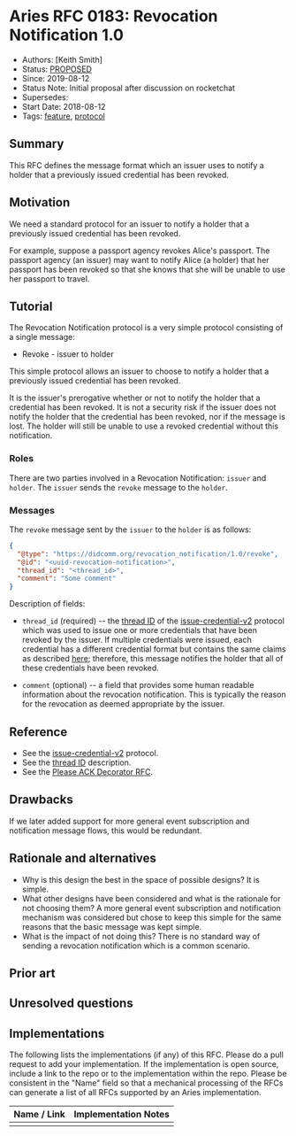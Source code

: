 # Aries RFC 0183: Revocation Notification 1.0
- Authors: [Keith Smith]
- Status: [PROPOSED](/README.md#proposed)
- Since: 2019-08-12
- Status Note: Initial proposal after discussion on rocketchat
- Supersedes:
- Start Date: 2018-08-12
- Tags: [feature](/tags.md#feature), [protocol](/tags.md#protocol)

## Summary

This RFC defines the message format which an issuer uses to notify a holder that a previously issued credential has been revoked.

## Motivation

We need a standard protocol for an issuer to notify a holder that a previously issued credential has been revoked.

For example, suppose a passport agency revokes Alice's passport.
The passport agency (an issuer) may want to notify Alice (a holder) that her passport has been revoked so that she
knows that she will be unable to use her passport to travel.

## Tutorial

The Revocation Notification protocol is a very simple protocol consisting of a single message:

* Revoke - issuer to holder

This simple protocol allows an issuer to choose to notify a holder that a previously issued credential has been revoked.

It is the issuer's prerogative whether or not to notify the holder that a credential has been revoked.  It is not a security risk if the issuer does not notify the holder that the credential has been revoked, nor if the message is lost.  The holder will still be unable to use a revoked credential without this notification.

### Roles

There are two parties involved in a Revocation Notification: `issuer` and `holder`.
The `issuer` sends the `revoke` message to the `holder`.

### Messages

The `revoke` message sent by the `issuer` to the `holder` is as follows:

```JSON
{
  "@type": "https://didcomm.org/revocation_notification/1.0/revoke",
  "@id": "<uuid-revocation-notification>",
  "thread_id": "<thread_id>",
  "comment": "Some comment"
}
```

Description of fields:

* `thread_id` (required) -- the [thread ID](https://github.com/hyperledger/aries-rfcs/tree/main/concepts/0008-message-id-and-threading#thread-id-thid) of the [issue-credential-v2](https://github.com/hyperledger/aries-rfcs/tree/main/features/0453-issue-credential-v2) protocol which was used to issue one or more credentials that have been revoked by the issuer.  If multiple credentials were issued, each credential has a different credential format but contains the same claims as described [here](https://github.com/hyperledger/aries-rfcs/tree/b982c24b9083dd5dddff6343dbf534cd1cfe36a6/features/0453-issue-credential-v2#message-attachments); therefore, this message notifies the holder that all of these credentials have been revoked.

* `comment` (optional) -- a field that provides some human readable information about the revocation notification.  This is typically the reason for the revocation as deemed appropriate by the issuer.

## Reference

* See the [issue-credential-v2](https://github.com/hyperledger/aries-rfcs/tree/main/features/0453-issue-credential-v2) protocol.
* See the [thread ID](https://github.com/hyperledger/aries-rfcs/tree/main/concepts/0008-message-id-and-threading#thread-id-thid) description.
* See the [Please ACK Decorator RFC](https://github.com/hyperledger/aries-rfcs/tree/main/features/0317-please-ack).

## Drawbacks

If we later added support for more general event subscription and notification message flows, this would be redundant.

## Rationale and alternatives

- Why is this design the best in the space of possible designs?  It is simple.
- What other designs have been considered and what is the rationale for not
choosing them?  A more general event subscription and notification mechanism was considered but chose to keep this simple for the same reasons that the basic message was kept simple.
- What is the impact of not doing this?  There is no standard way of sending a revocation notification which is a common scenario.

## Prior art

## Unresolved questions

## Implementations

The following lists the implementations (if any) of this RFC. Please do a pull request to add your implementation. If the implementation is open source, include a link to the repo or to the implementation within the repo. Please be consistent in the "Name" field so that a mechanical processing of the RFCs can generate a list of all RFCs supported by an Aries implementation.

Name / Link | Implementation Notes
--- | ---
 |  | 

